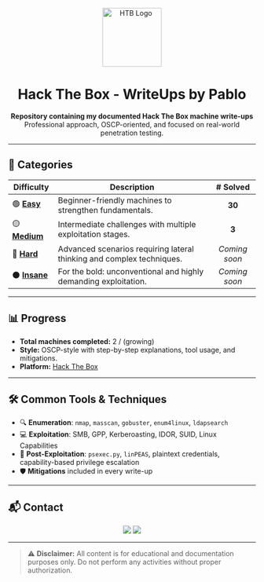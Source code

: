<p align="center">
  <img src="https://cdn.brandfetch.io/id-M19oKfL/w/400/h/400/theme/dark/icon.jpeg?c=1dxbfHSJFAPEGdCLU4o5B" alt="HTB Logo" width="120"/>
</p>

<h1 align="center">Hack The Box - WriteUps by Pablo</h1>

<p align="center">
  <b>Repository containing my documented Hack The Box machine write-ups</b><br>
  Professional approach, OSCP-oriented, and focused on real-world penetration testing.
</p>

---

## 📂 Categories

| Difficulty | Description | # Solved |
|------------|-------------|:--------:|
| 🟢 **[**Easy**](./EASY)** | Beginner-friendly machines to strengthen fundamentals. | **30** |
| 🟡 **[**Medium**](./MEDIUM)** | Intermediate challenges with multiple exploitation stages. | **3** |
| 🔴 **[**Hard**](./HARD)** | Advanced scenarios requiring lateral thinking and complex techniques. | *Coming soon* |
| ⚫ **[**Insane**](./INSANE)** | For the bold: unconventional and highly demanding exploitation. | *Coming soon* |

---

## 📊 Progress

- **Total machines completed:** 2 / (growing)
- **Style:** OSCP-style with step-by-step explanations, tool usage, and mitigations.
- **Platform:** [Hack The Box](https://www.hackthebox.com/)

---

## 🛠 Common Tools & Techniques

- 🔍 **Enumeration**: `nmap`, `masscan`, `gobuster`, `enum4linux`, `ldapsearch`
- 💻 **Exploitation**: SMB, GPP, Kerberoasting, IDOR, SUID, Linux Capabilities
- 🧠 **Post-Exploitation**: `psexec.py`, `linPEAS`, plaintext credentials, capability-based privilege escalation
- 🛡 **Mitigations** included in every write-up

---

## 📬 Contact

<p align="center">
  <a href="https://www.linkedin.com/in/pabloinfosec"><img src="https://img.shields.io/badge/LinkedIn-Profile-blue?logo=linkedin"></a>
  <a href="mailto:pabloinfosec@gmail.com"><img src="https://img.shields.io/badge/Email-Contact-red?logo=gmail"></a>
</p>

---

> ⚠️ **Disclaimer:** All content is for educational and documentation purposes only. Do not perform any activities without proper authorization.

